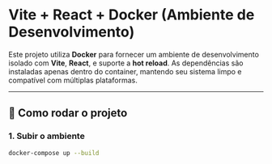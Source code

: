# Vite + React + Docker (Ambiente de Desenvolvimento)

Este projeto utiliza **Docker** para fornecer um ambiente de desenvolvimento isolado com **Vite**, **React**, e suporte a **hot reload**. As dependências são instaladas apenas dentro do container, mantendo seu sistema limpo e compatível com múltiplas plataformas.

---

## 🐳 Como rodar o projeto

### 1. Subir o ambiente

```bash
docker-compose up --build
